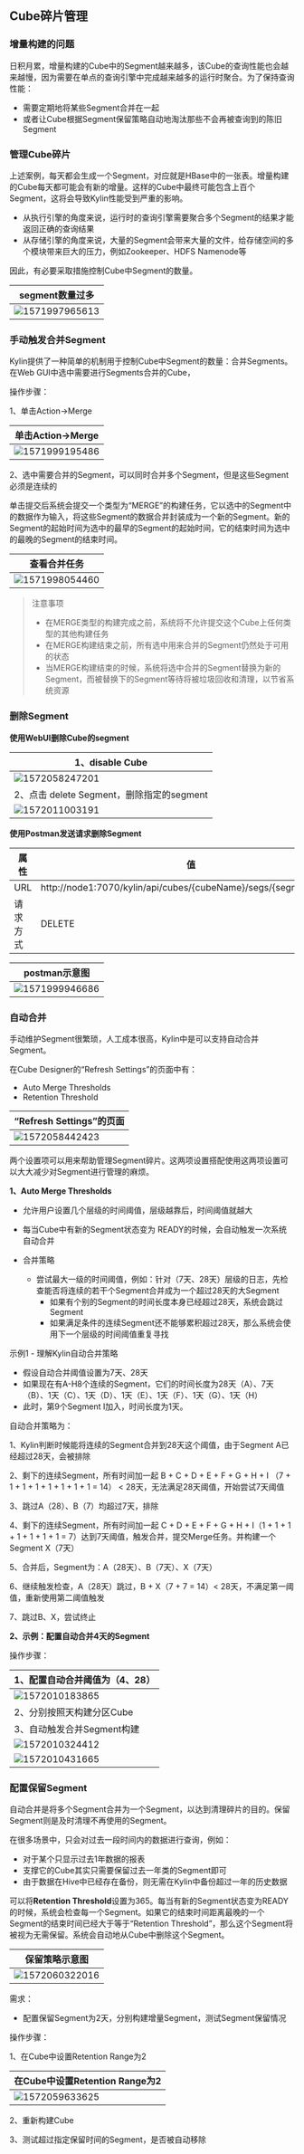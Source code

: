 
## Cube碎片管理

### 增量构建的问题

日积月累，增量构建的Cube中的Segment越来越多，该Cube的查询性能也会越来越慢，因为需要在单点的查询引擎中完成越来越多的运行时聚合。为了保持查询性能：

* 需要定期地将某些Segment合并在一起
* 或者让Cube根据Segment保留策略自动地淘汰那些不会再被查询到的陈旧Segment



### 管理Cube碎片

上述案例，每天都会生成一个Segment，对应就是HBase中的一张表。增量构建的Cube每天都可能会有新的增量。这样的Cube中最终可能包含上百个Segment，这将会导致Kylin性能受到严重的影响。

* 从执行引擎的角度来说，运行时的查询引擎需要聚合多个Segment的结果才能返回正确的查询结果
* 从存储引擎的角度来说，大量的Segment会带来大量的文件，给存储空间的多个模块带来巨大的压力，例如Zookeeper、HDFS Namenode等

因此，有必要采取措施控制Cube中Segment的数量。

| segment数量过多                                     |
| --------------------------------------------------- |
| ![1571997965613](https://user-images.githubusercontent.com/75486726/180655716-f0fb24e9-78da-4eb7-b3a5-4824e6b38913.png) |





### 手动触发合并Segment

Kylin提供了一种简单的机制用于控制Cube中Segment的数量：合并Segments。在Web GUI中选中需要进行Segments合并的Cube，



操作步骤：

1、单击Action→Merge

| 单击Action→Merge                           |
| ------------------------------------------ |
| ![1571999195486](https://user-images.githubusercontent.com/75486726/180655728-6107f07e-e98f-454b-8ece-7b327b8e13b7.png) |



2、选中需要合并的Segment，可以同时合并多个Segment，但是这些Segment必须是连续的

单击提交后系统会提交一个类型为“MERGE”的构建任务，它以选中的Segment中的数据作为输入，将这些Segment的数据合并封装成为一个新的Segment。新的Segment的起始时间为选中的最早的Segment的起始时间，它的结束时间为选中的最晚的Segment的结束时间。

| 查看合并任务                               |
| ------------------------------------------ |
| ![1571998054460](https://user-images.githubusercontent.com/75486726/180655739-3884616b-6d7c-4b5e-a18f-7f4816d70cc3.png) |



> 注意事项
>
> - 在MERGE类型的构建完成之前，系统将不允许提交这个Cube上任何类型的其他构建任务
> - 在MERGE构建结束之前，所有选中用来合并的Segment仍然处于可用的状态
> - 当MERGE构建结束的时候，系统将选中合并的Segment替换为新的Segment，而被替换下的Segment等待将被垃圾回收和清理，以节省系统资源



### 删除Segment

**使用WebUI删除Cube的segment**

| 1、disable Cube                            |
| ------------------------------------------ |
| ![1572058247201](https://user-images.githubusercontent.com/75486726/180655743-a11f3e67-d050-4860-a8c3-3abc67b8c7fd.png) |
| 2、点击 delete Segment，删除指定的segment  |
| ![1572011003191](https://user-images.githubusercontent.com/75486726/180655752-cc90d8d4-07fe-44c9-ba88-df005ff4f6f9.png) |





**使用Postman发送请求删除Segment**

| 属性     | 值                                                           |
| -------- | ------------------------------------------------------------ |
| URL      | http://node1:7070/kylin/api/cubes/{cubeName}/segs/{segmentName} |
| 请求方式 | DELETE                                                       |

| postman示意图                              |
| ------------------------------------------ |
| ![1571999946686](https://user-images.githubusercontent.com/75486726/180655767-f79ab6cc-ab48-48fd-95dc-944bb1f58036.png) |



### 自动合并

手动维护Segment很繁琐，人工成本很高，Kylin中是可以支持自动合并Segment。



在Cube Designer的“Refresh Settings”的页面中有：

* Auto Merge Thresholds
* Retention Threshold

| “Refresh Settings”的页面                   |
| ------------------------------------------ |
| ![1572058442423](https://user-images.githubusercontent.com/75486726/180655771-a820db70-8d5d-4d93-8dbf-be8cdeb627d4.png) |



两个设置项可以用来帮助管理Segment碎片。这两项设置搭配使用这两项设置可以大大减少对Segment进行管理的麻烦。



**1、Auto Merge Thresholds**

* 允许用户设置几个层级的时间阈值，层级越靠后，时间阈值就越大

* 每当Cube中有新的Segment状态变为 READY的时候，会自动触发一次系统自动合并

* 合并策略

    * 尝试最大一级的时间阈值，例如：针对（7天、28天）层级的日志，先检查能否将连续的若干个Segment合并成为一个超过28天的大Segment
        * 如果有个别的Segment的时间长度本身已经超过28天，系统会跳过Segment
        * 如果满足条件的连续Segment还不能够累积超过28天，那么系统会使用下一个层级的时间阈值重复寻找



示例1 - 理解Kylin自动合并策略

* 假设自动合并阈值设置为7天、28天
* 如果现在有A-H8个连续的Segment，它们的时间长度为28天（A）、7天（B）、1天（C）、1天（D）、1天（E）、1天（F）、1天（G）、1天（H）
* 此时，第9个Segment I加入，时间长度为1天。

自动合并策略为：

1、Kylin判断时候能将连续的Segment合并到28天这个阈值，由于Segment A已经超过28天，会被排除

2、剩下的连续Segment，所有时间加一起 B + C + D + E + F + G + H + I （7 + 1 + 1 + 1 + 1 + 1 + 1 + 1 = 14） < 28天，无法满足28天阈值，开始尝试7天阈值

3、跳过A（28）、B（7）均超过7天，排除

4、剩下的连续Segment，所有时间加一起 C + D + E + F + G + H + I（1 + 1 + 1 + 1 + 1 + 1 + 1 = 7）达到7天阈值，触发合并，提交Merge任务。并构建一个Segment X（7天）

5、合并后，Segment为：A（28天）、B（7天）、X（7天）

6、继续触发检查，A（28天）跳过，B + X（7 + 7 = 14）< 28天，不满足第一阈值，重新使用第二阈值触发

7、跳过B、X，尝试终止



**2、示例：配置自动合并4天的Segment**

操作步骤：

| 1、配置自动合并阈值为（4、28）             |
| ------------------------------------------ |
| ![1572010183865](https://user-images.githubusercontent.com/75486726/180655779-c8891aca-b1fe-4ee4-98d0-923bd2e471d5.png) |
| 2、分别按照天构建分区Cube                  |
| 3、自动触发合并Segment构建                 |
| ![1572010324412](https://user-images.githubusercontent.com/75486726/180655787-aa3e6a33-661d-43f8-817f-2b40b90b37f7.png) |
| ![1572010431665](https://user-images.githubusercontent.com/75486726/180655792-59504bf3-0216-464d-a360-af5457e9ce40.png) |

### 配置保留Segment

自动合并是将多个Segment合并为一个Segment，以达到清理碎片的目的。保留Segment则是及时清理不再使用的Segment。



在很多场景中，只会对过去一段时间内的数据进行查询，例如：

* 对于某个只显示过去1年数据的报表
* 支撑它的Cube其实只需要保留过去一年类的Segment即可
* 由于数据在Hive中已经存在备份，则无需在Kylin中备份超过一年的历史数据

可以将**Retention Threshold**设置为365。每当有新的Segment状态变为READY的时候，系统会检查每一个Segment。如果它的结束时间距离最晚的一个Segment的结束时间已经大于等于“Retention Threshold”，那么这个Segment将被视为无需保留。系统会自动地从Cube中删除这个Segment。

| 保留策略示意图                             |
| ------------------------------------------ |
| ![1572060322016](https://user-images.githubusercontent.com/75486726/180655802-c32396ff-aa3c-4e58-a477-a01fe8d8f558.png) |





需求：

* 配置保留Segment为2天，分别构建增量Segment，测试Segment保留情况



操作步骤：

1、在Cube中设置Retention Range为2

| 在Cube中设置Retention Range为2             |
| ------------------------------------------ |
| ![1572059633625](https://user-images.githubusercontent.com/75486726/180655810-b3bfc6b7-0b1a-4d13-9ccf-9ebdd1209720.png) |

2、重新构建Cube

3、测试超过指定保留时间的Segment，是否被自动移除
